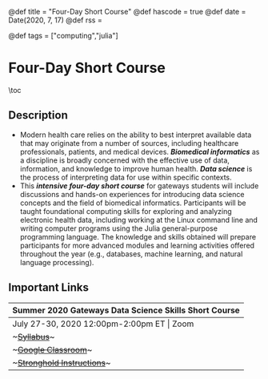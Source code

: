 @def title = "Four-Day Short Course"
@def hascode = true
@def date = Date(2020, 7, 17)
@def rss = 

@def tags = ["computing","julia"]

# Four-Day Short Course

\toc

## Description

* Modern health care relies on the ability to best interpret available data that may originate from a number of sources, including healthcare professionals, patients, and medical devices. **_Biomedical informatics_** as a discipline is broadly concerned with the effective use of data, information, and knowledge to improve human health. **_Data science_** is the process of interpreting data for use within specific contexts.
* This **_intensive four-day short course_** for gateways students will include discussions and hands-on experiences for introducing data science concepts and the field of biomedical informatics. Participants will be taught foundational computing skills for exploring and analyzing electronic health data, including working at the Linux command line and writing computer programs using the Julia general-purpose programming language. The knowledge and skills obtained will prepare participants for more advanced modules and learning activities offered throughout the year (e.g., databases, machine learning, and natural language processing).

## Important Links

| Summer 2020 Gateways Data Science Skills Short Course |
| :------------------------ |
|July 27-30, 2020 12:00pm-2:00pm ET \| Zoom |
| ~~~<a href="https://docs.google.com/document/d/1NSdseZhN-ZBOdgfYiR8eSc_68cBvbj3XNrINN2ctIus/edit" target="_blank">Syllabus</a>~~~ |
|~~~<a href="https://classroom.google.com/c/MTI5NzIxMzEwNzY5" target="_blank">Google Classroom</a>~~~ |
| ~~~<a href="https://docs.google.com/document/d/1rN3SZSalqhyZSxoHXMRbZjua_R8a60894BsbwiEeFoQ/edit" target="_blank">Stronghold Instructions</a>~~~ |


